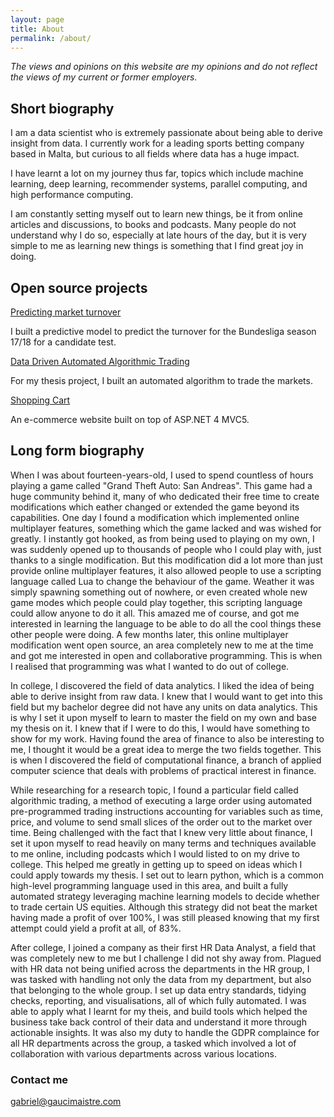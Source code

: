 ```yaml
---
layout: page
title: About
permalink: /about/
---
```


_The views and opinions on this website are my opinions and do not reflect the views of my current or former employers._

## Short biography

I am a data scientist who is extremely passionate about being able to derive insight from data. I currently work for a leading sports betting company based in Malta, but curious to all fields where data has a huge impact.

I have learnt a lot on my journey thus far, topics which include machine learning, deep learning, recommender systems, parallel computing, and high performance computing.

I am constantly setting myself out to learn new things, be it from online articles and discussions, to books and podcasts. Many people do not understand why I do so, especially at late hours of the day, but it is very simple to me as learning new things is something that I find great joy in doing.

## Open source projects

[Predicting market turnover](https://github.com/gabegm/Predict-Market-Turnover)

I built a predictive model to predict the turnover for the Bundesliga season 17/18 for a candidate test.

[Data Driven Automated Algorithmic Trading](https://github.com/gabegm/Data-Driven-Automated-Algorithmic-Trading)

For my thesis project, I built an automated algorithm to trade the markets.

[Shopping Cart](https://github.com/gabegm/ShoppingCart)

An e-commerce website built on top of ASP.NET 4 MVC5.

## Long form biography

When I was about fourteen-years-old, I used to spend countless of hours playing a game called "Grand Theft Auto: San Andreas". This game had a huge community behind it, many of who dedicated their free time to create modifications which eather changed or extended the game beyond its capabilities. One day I found a modification which implemented online multiplayer features, something which the game lacked and was wished for greatly. I instantly got hooked, as from being used to playing on my own, I was suddenly opened up to thousands of people who I could play with, just thanks to a single modification. But this modification did a lot more than just provide online multiplayer features, it also allowed people to use a scripting language called Lua to change the behaviour of the game. Weather it was simply spawning something out of nowhere, or even created whole new game modes which people could play together, this scripting language could allow anyone to do it all. This amazed me of course, and got me interested in learning the language to be able to do all the cool things these other people were doing. A few months later, this online multiplayer modification went open source, an area completely new to me at the time and got me interested in open and collaborative programming. This is when I realised that programming was what I wanted to do out of college.

In college, I discovered the field of data analytics. I liked the idea of being able to derive insight from raw data. I knew that I would want to get into this field but my bachelor degree did not have any units on data analytics. This is why I set it upon myself to learn to master the field on my own and base my thesis on it. I knew that if I were to do this, I would have something to show for my work. Having found the area of finance to also be interesting to me, I thought it would be a great idea to merge the two fields together. This is when I discovered the field of computational finance, a branch of applied computer science that deals with problems of practical interest in finance.

While researching for a research topic, I found a particular field called algorithmic trading, a method of executing a large order using automated pre-programmed trading instructions accounting for variables such as time, price, and volume to send small slices of the order out to the market over time. Being challenged with the fact that I knew very little about finance, I set it upon myself to read heavily on many terms and techniques available to me online, including podcasts which I would listed to on my drive to college. This helped me greatly in getting up to speed on ideas which I could apply towards my thesis. I set out to learn python, which is a common high-level programming language used in this area, and built a fully automated strategy leveraging machine learning models to decide whether to trade certain US equities. Although this strategy did not beat the market having made a profit of over 100%, I was still pleased knowing that my first attempt could yield a profit at all, of 83%.

After college, I joined a company as their first HR Data Analyst, a field that was completely new to me but I challenge I did not shy away from. Plagued with HR data not being unified across the departments in the HR group, I was tasked with handling not only the data from my department, but also that belonging to the whole group. I set up data entry standards, tidying checks, reporting, and visualisations, all of which fully automated. I was able to apply what I learnt for my theis, and build tools which helped the business take back control of their data and understand it more through actionable insights. It was also my duty to handle the GDPR complaince for all HR departments across the group, a tasked which involved a lot of collaboration with various departments across various locations.

### Contact me

[gabriel@gaucimaistre.com](mailto:gabriel@gaucimaistre.com)
